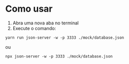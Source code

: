 # Como usar

1. Abra uma nova aba no terminal
2. Execute o comando:

```yarn run json-server -w -p 3333 ./mock/database.json```

ou

```npx json-server -w -p 3333 ./mock/database.json```  
